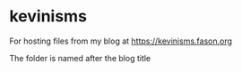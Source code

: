 # kevinisms
For hosting files from my blog at https://kevinisms.fason.org

The folder is named after the blog title
